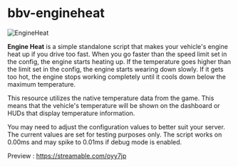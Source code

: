 # bbv-engineheat
![EngineHeat](https://github.com/BuddyNotFound/bbv-engineheat/assets/74051918/b2c879db-7769-4204-bb75-5d449621567a)

**Engine Heat** is  a simple standalone script that makes your vehicle's engine heat up if you drive too fast. When you go faster than the speed limit set in the config, the engine starts heating up. If the temperature goes higher than the limit set in the config, the engine starts wearing down slowly. If it gets too hot, the engine stops working completely until it cools down below the maximum temperature.

This resource utilizes the native temperature data from the game. This means that the vehicle's temperature will be shown on the dashboard or HUDs that display temperature information.

You may need to adjust the configuration values to better suit your server. The current values are set for testing purposes only. The script works on 0.00ms and may spike to 0.01ms if debug mode is enabled.

Preview : https://streamable.com/oyy7jp
